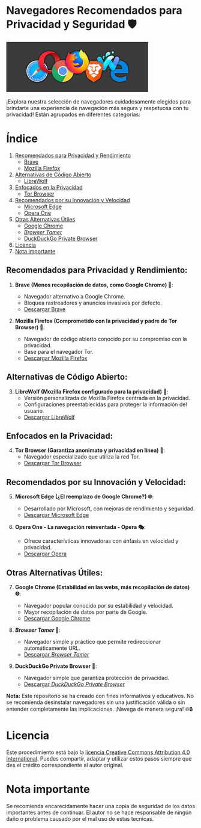 # Navegadores Recomendados para Privacidad y Seguridad 🛡️

![imagen](foto.jfif)

¡Explora nuestra selección de navegadores cuidadosamente elegidos para brindarte una experiencia de navegación más segura y respetuosa con tu privacidad! Están agrupados en diferentes categorías:

# Índice 
1. [Recomendados para Privacidad y Rendimiento](#recomendados-para-privacidad-y-rendimiento)
   - [Brave](#1-brave)
   - [Mozilla Firefox](#2-mozilla-firefox)
2. [Alternativas de Código Abierto](#alternativas-de-código-abierto)
   - [LibreWolf](#3-librewolf)
3. [Enfocados en la Privacidad](#enfocados-en-la-privacidad)
   - [Tor Browser](#4-tor-browser)
4. [Recomendados por su Innovación y Velocidad](#recomendados-por-su-innovación-y-velocidad)
   - [Microsoft Edge](#5-microsoft-edge)
   - [Opera One](#6-opera-one-la-navegación-reinventada-opera)
5. [Otras Alternativas Útiles](#otras-alternativas-útiles)
   - [Google Chrome](#7-google-chrome)
   - [_Browser Tamer_](#8-browser-tamer)
   - [DuckDuckGo Private Browser](#9-duckduckgo-private-browser)
6. [Licencia](#licencia)
7. [Nota importante](#nota-importante)

## **Recomendados para Privacidad y Rendimiento**:

1. **Brave (Menos recopilación de datos, como Google Chrome) 🦁**:
   - Navegador alternativo a Google Chrome.
   - Bloquea rastreadores y anuncios invasivos por defecto.
   - [Descargar Brave](https://brave.com/)

2. **Mozilla Firefox (Comprometido con la privacidad y padre de Tor Browser) 🦊**:
   - Navegador de código abierto conocido por su compromiso con la privacidad.
   - Base para el navegador Tor.
   - [Descargar Mozilla Firefox](https://www.mozilla.org/es-ES/firefox/all/#product-desktop-release)

## **Alternativas de Código Abierto**:

3. **LibreWolf (Mozilla Firefox configurado para la privacidad) 🐺**:
   - Versión personalizada de Mozilla Firefox centrada en la privacidad.
   - Configuraciones preestablecidas para proteger la información del usuario.
   - [Descargar LibreWolf](https://librewolf-community.gitlab.io/)

## **Enfocados en la Privacidad**:

4. **Tor Browser (Garantiza anonimato y privacidad en línea) 🌌**:
   - Navegador especializado que utiliza la red Tor.
   - [Descargar Tor Browser](https://www.torproject.org/download/)

## **Recomendados por su Innovación y Velocidad**:

5. **Microsoft Edge (¿El reemplazo de Google Chrome?) 🌐**:
   - Desarrollado por Microsoft, con mejoras de rendimiento y seguridad.
   - [Descargar Microsoft Edge](https://microsoft.com/edge)

6. **Opera One - La navegación reinventada - Opera 🎭**:
   - Ofrece características innovadoras con énfasis en velocidad y privacidad.
   - [Descargar Opera](https://www.opera.com/)

## **Otras Alternativas Útiles**:

7. **Google Chrome (Estabilidad en las webs, más recopilación de datos) 🌐**:
   - Navegador popular conocido por su estabilidad y velocidad.
   - Mayor recopilación de datos por parte de Google.
   - [Descargar Google Chrome](https://www.google.com/chrome/?standalone=1)

8. **_Browser Tamer_ 🐾**:
   - Navegador simple y práctico que permite redireccionar automáticamente URL.
   - [Descargar _Browser Tamer_](https://github.com/aloneguid/bt/releases)

9. **DuckDuckGo Private Browser 🦆**:
   - Navegador simple que garantiza protección de privacidad.
   - [Descargar _DuckDuckGo Private Browser_](https://duckduckgo.com/)

**Nota:** Este repositorio se ha creado con fines informativos y educativos. No se recomienda desinstalar navegadores sin una justificación válida o sin entender completamente las implicaciones. ¡Navega de manera segura! 🌐🔒

#  Licencia
Este procedimiento está bajo la [licencia Creative Commons Attribution 4.0 International](https://creativecommons.org/licenses/by/4.0/). Puedes compartir, adaptar y utilizar estos pasos siempre que des el crédito correspondiente al autor original.

# Nota importante
Se recomienda encarecidamente hacer una copia de seguridad de los datos importantes antes de continuar. El autor no se hace responsable de ningún daño o problema causado por el mal uso de estas tecnicas.
